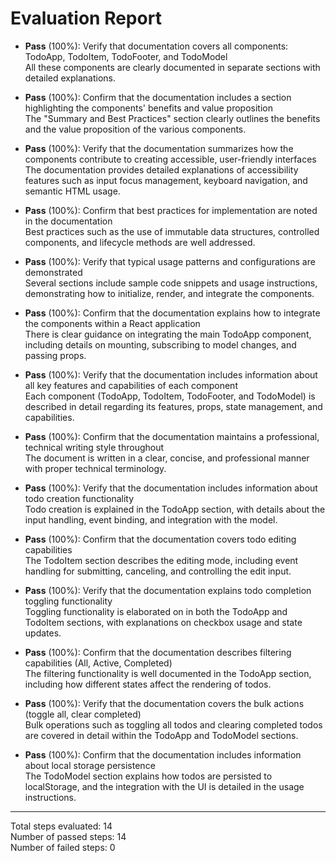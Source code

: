 # Evaluation Report

- **Pass** (100%): Verify that documentation covers all components: TodoApp, TodoItem, TodoFooter, and TodoModel  
  All these components are clearly documented in separate sections with detailed explanations.

- **Pass** (100%): Confirm that the documentation includes a section highlighting the components' benefits and value proposition  
  The "Summary and Best Practices" section clearly outlines the benefits and the value proposition of the various components.

- **Pass** (100%): Verify that the documentation summarizes how the components contribute to creating accessible, user-friendly interfaces  
  The documentation provides detailed explanations of accessibility features such as input focus management, keyboard navigation, and semantic HTML usage.

- **Pass** (100%): Confirm that best practices for implementation are noted in the documentation  
  Best practices such as the use of immutable data structures, controlled components, and lifecycle methods are well addressed.

- **Pass** (100%): Verify that typical usage patterns and configurations are demonstrated  
  Several sections include sample code snippets and usage instructions, demonstrating how to initialize, render, and integrate the components.

- **Pass** (100%): Confirm that the documentation explains how to integrate the components within a React application  
  There is clear guidance on integrating the main TodoApp component, including details on mounting, subscribing to model changes, and passing props.

- **Pass** (100%): Verify that the documentation includes information about all key features and capabilities of each component  
  Each component (TodoApp, TodoItem, TodoFooter, and TodoModel) is described in detail regarding its features, props, state management, and capabilities.

- **Pass** (100%): Confirm that the documentation maintains a professional, technical writing style throughout  
  The document is written in a clear, concise, and professional manner with proper technical terminology.

- **Pass** (100%): Verify that the documentation includes information about todo creation functionality  
  Todo creation is explained in the TodoApp section, with details about the input handling, event binding, and integration with the model.

- **Pass** (100%): Confirm that the documentation covers todo editing capabilities  
  The TodoItem section describes the editing mode, including event handling for submitting, canceling, and controlling the edit input.

- **Pass** (100%): Verify that the documentation explains todo completion toggling functionality  
  Toggling functionality is elaborated on in both the TodoApp and TodoItem sections, with explanations on checkbox usage and state updates.

- **Pass** (100%): Confirm that the documentation describes filtering capabilities (All, Active, Completed)  
  The filtering functionality is well documented in the TodoApp section, including how different states affect the rendering of todos.

- **Pass** (100%): Verify that the documentation covers the bulk actions (toggle all, clear completed)  
  Bulk operations such as toggling all todos and clearing completed todos are covered in detail within the TodoApp and TodoModel sections.

- **Pass** (100%): Confirm that the documentation includes information about local storage persistence  
  The TodoModel section explains how todos are persisted to localStorage, and the integration with the UI is detailed in the usage instructions.

---

Total steps evaluated: 14  
Number of passed steps: 14  
Number of failed steps: 0